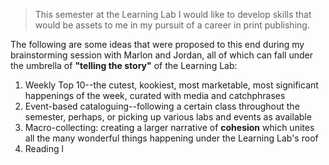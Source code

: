 


> This semester at the Learning Lab I would like to develop skills that would be assets to me in my pursuit of a career in print publishing. 

The following are some ideas that were proposed to this end during my brainstorming session with Marlon and Jordan, all of which can fall under the umbrella of **"telling the story"** of the Learning Lab: 
1. Weekly Top 10--the cutest, kookiest, most marketable, most significant happenings of the week, curated with media and catchphrases
2. Event-based cataloguing--following a certain class throughout the semester, perhaps, or picking up various labs and events as available
3. Macro-collecting: creating a larger narrative of **cohesion** which unites all the many wonderful things happening under the Learning Lab's roof
4. Reading l
<!--stackedit_data:
eyJoaXN0b3J5IjpbOTM3MDg1OTkyLDE4MzcyMTkyNTldfQ==
-->